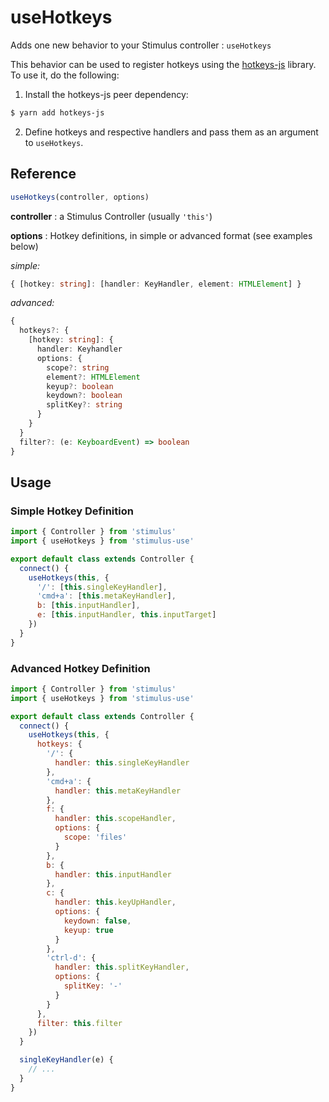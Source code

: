 # useHotkeys

Adds one new behavior to your Stimulus controller : `useHotkeys`

This behavior can be used to register hotkeys using the [hotkeys-js](https://wangchujiang.com/hotkeys/) library. To use it, do the following:

1. Install the hotkeys-js peer dependency:

```bash
$ yarn add hotkeys-js
```

2. Define hotkeys and respective handlers and pass them as an argument to `useHotkeys`.

## Reference

```javascript
useHotkeys(controller, options)
```

**controller** : a Stimulus Controller (usually `'this'`)

**options** : Hotkey definitions, in simple or advanced format (see examples below)

*simple:* 

```typescript
{ [hotkey: string]: [handler: KeyHandler, element: HTMLElement] }
```

*advanced:* 
```typescript
{
  hotkeys?: {
    [hotkey: string]: {
      handler: Keyhandler
      options: {
        scope?: string
        element?: HTMLElement
        keyup?: boolean
        keydown?: boolean
        splitKey?: string
      }
    }
  }
  filter?: (e: KeyboardEvent) => boolean
}
```

## Usage

### Simple Hotkey Definition
```js
import { Controller } from 'stimulus'
import { useHotkeys } from 'stimulus-use'

export default class extends Controller {
  connect() {
    useHotkeys(this, {
      '/': [this.singleKeyHandler],
      'cmd+a': [this.metaKeyHandler],
      b: [this.inputHandler],
      e: [this.inputHandler, this.inputTarget]
    })
  }
}
```
    
    
### Advanced Hotkey Definition
```js
import { Controller } from 'stimulus'
import { useHotkeys } from 'stimulus-use'

export default class extends Controller {
  connect() {
    useHotkeys(this, {
      hotkeys: {
        '/': {
          handler: this.singleKeyHandler
        },
        'cmd+a': {
          handler: this.metaKeyHandler
        },
        f: {
          handler: this.scopeHandler,
          options: {
            scope: 'files'
          }
        },
        b: {
          handler: this.inputHandler
        },
        c: {
          handler: this.keyUpHandler,
          options: {
            keydown: false,
            keyup: true
          }
        },
        'ctrl-d': {
          handler: this.splitKeyHandler,
          options: {
            splitKey: '-'
          }
        }
      },
      filter: this.filter
    })
  }

  singleKeyHandler(e) {
    // ...
  }
}
```
